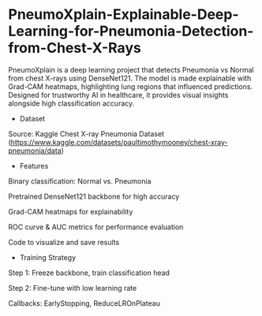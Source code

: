 # PneumoXplain-Explainable-Deep-Learning-for-Pneumonia-Detection-from-Chest-X-Rays
PneumoXplain is a deep learning project that detects Pneumonia vs Normal from chest X-rays using DenseNet121. The model is made explainable with Grad-CAM heatmaps, highlighting lung regions that influenced predictions. Designed for trustworthy AI in healthcare, it provides visual insights alongside high classification accuracy.

* Dataset

Source: Kaggle Chest X-ray Pneumonia Dataset (https://www.kaggle.com/datasets/paultimothymooney/chest-xray-pneumonia/data)

* Features

Binary classification: Normal vs. Pneumonia

Pretrained DenseNet121 backbone for high accuracy

Grad-CAM heatmaps for explainability

ROC curve & AUC metrics for performance evaluation

Code to visualize and save results

* Training Strategy

Step 1: Freeze backbone, train classification head

Step 2: Fine-tune with low learning rate

Callbacks: EarlyStopping, ReduceLROnPlateau
